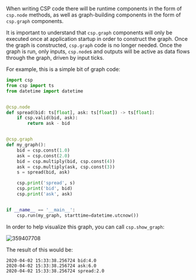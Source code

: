When writing CSP code there will be runtime components in the form of `csp.node` methods, as well as graph-building components in the form of `csp.graph` components.

It is important to understand that `csp.graph` components will only be executed once at application startup in order to construct the graph.
Once the graph is constructed, `csp.graph` code is no longer needed.
Once the graph is run, only inputs, `csp.node`s and outputs will be active as data flows through the graph, driven by input ticks.

For example, this is a simple bit of graph code:

```python
import csp
from csp import ts
from datetime import datetime


@csp.node
def spread(bid: ts[float], ask: ts[float]) -> ts[float]:
    if csp.valid(bid, ask):
        return ask - bid


@csp.graph
def my_graph():
    bid = csp.const(1.0)
    ask = csp.const(2.0)
    bid = csp.multiply(bid, csp.const(4))
    ask = csp.multiply(ask, csp.const(3))
    s = spread(bid, ask)

    csp.print('spread', s)
    csp.print('bid', bid)
    csp.print('ask', ask)


if __name__ == '__main__':
    csp.run(my_graph, starttime=datetime.utcnow())
```

In order to help visualize this graph, you can call `csp.show_graph`:

![359407708](https://github.com/Point72/csp/assets/3105306/8cc50ad4-68f9-4199-9695-11c136e3946c)

The result of this would be:

```
2020-04-02 15:33:38.256724 bid:4.0
2020-04-02 15:33:38.256724 ask:6.0
2020-04-02 15:33:38.256724 spread:2.0
```
